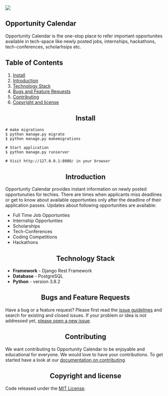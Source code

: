 ![](https://github.com/Girl-Code-It/Opportunity-Calendar-Backend/raw/master/assets/oppcal.png)

## Opportunity Calendar

Opportunity Calendar is the one-stop place to refer important opportunites available in tech-space like newly posted jobs, internships, hackathons, tech-conferences, scholarhsips etc.

## Table of Contents

1. [Install](#install)
2. [Introduction](#introduction)
3. [Technology Stack](#Technology-Stack)
4. [Bugs and Feature Requests](#Bugs-and-Feature-Requests)
5. [Contributing](#contributing)
6. [Copyright and license](#copyright-and-license)

<h2 align="center">Install</h2>

```
# make migrations
$ python manage.py migrate
$ python manage.py makemigrations

# Start application
$ python manage.py runserver

# Visit http://127.0.0.1:8000/ in your browser
```

<h2 align="center">Introduction</h2>
Opportunity Calendar provides instant information on newly posted opportunuties for techies. There are times when applicants miss deadlines or get to know about available opportunties only after the deadline of their application passes. 
Updates about following opportunities are available: 

- Full Time Job Opportunties
- Internship Opportunties
- Scholarships
- Tech-Conferences 
- Coding Competitions 
- Hackathons

<h2 align="center">Technology Stack</h2>

- **Framework** - Django Rest Framework
- **Database** - PostgreSQL
- **Python** - version 3.8.2

<h2 align="center">Bugs and Feature Requests</h2>

Have a bug or a feature request? Please first read the [issue guidelines](https://github.com/Girl-Code-It/Opportunity-Calendar-Backend) and search for existing and closed issues. If your problem or idea is not addressed yet, [please open a new issue](https://github.com/Girl-Code-It/Opportunity-Calendar-Backend/issues/new).

<h2 align="center">Contributing</h2>

We want contributing to Opportunity Calendar to be enjoyable and educational for everyone. We would love to have your contributions.
To get started have a look at our [documentation on contributing](https://github.com/Girl-Code-It/Opportunity-Calendar-Backend/blob/master/CONTRIBUTING.md).

<h2 align="center">Copyright and license</h2>

Code released under the [MIT License](https://github.com/Girl-Code-It/Opportunity-Calendar-Backend/blob/main/LICENSE).
